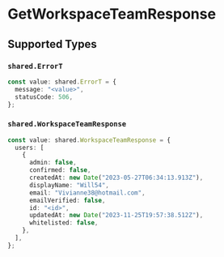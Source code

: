 # GetWorkspaceTeamResponse


## Supported Types

### `shared.ErrorT`

```typescript
const value: shared.ErrorT = {
  message: "<value>",
  statusCode: 506,
};
```

### `shared.WorkspaceTeamResponse`

```typescript
const value: shared.WorkspaceTeamResponse = {
  users: [
    {
      admin: false,
      confirmed: false,
      createdAt: new Date("2023-05-27T06:34:13.913Z"),
      displayName: "Will54",
      email: "Vivianne38@hotmail.com",
      emailVerified: false,
      id: "<id>",
      updatedAt: new Date("2023-11-25T19:57:38.512Z"),
      whitelisted: false,
    },
  ],
};
```

